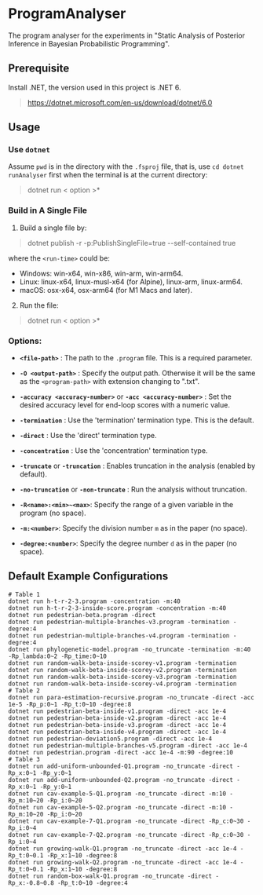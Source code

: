 # ProgramAnalyser
The program analyser for the experiments in "Static Analysis of Posterior Inference in Bayesian Probabilistic Programming".

## Prerequisite

Install .NET, the version used in this project is .NET 6.

> https://dotnet.microsoft.com/en-us/download/dotnet/6.0

## Usage 

### Use `dotnet`
Assume `pwd` is in the directory with the `.fsproj` file, that is, 
use `cd dotnet runAnalyser` first when the terminal is at the current directory:

> dotnet run <file-path> < option >*

### Build in A Single File

1. Build a single file by:

> dotnet publish -r <run-time> -p:PublishSingleFile=true --self-contained true

where the `<run-time>` could be:
- Windows: win-x64, win-x86, win-arm, win-arm64.
- Linux: linux-x64, linux-musl-x64 (for Alpine), linux-arm, linux-arm64.
- macOS: osx-x64, osx-arm64 (for M1 Macs and later).

2. Run the file:

> dotnet run <file-path> < option >*

### Options:

- **`<file-path>`** : The path to the `.program` file. This is a required parameter.

- **`-O <output-path>`** : Specify the output path. Otherwise it will be the same as the `<program-path>` with extension changing to ".txt".

- **`-accuracy <accuracy-number>`** or **`-acc <accuracy-number>`** : Set the desired accuracy level for end-loop scores with a numeric value.

- **`-termination`** : Use the 'termination' termination type. This is the default.

- **`-direct`** : Use the 'direct' termination type.

- **`-concentration`** : Use the 'concentration' termination type.

- **`-truncate`** or **`-truncation`** : Enables truncation in the analysis (enabled by default).

- **`-no-truncation`** or **`-non-truncate`** : Run the analysis without truncation.

- **`-R<name>:<min>~<max>`**: Specify the range of a given variable in the program (no space).

- **`-m:<number>`**: Specify the division number `m` as in the paper (no space).

- **`-degree:<number>`**: Specify the degree number `d` as in the paper (no space).

## Default Example Configurations

```
# Table 1
dotnet run h-t-r-2-3.program -concentration -m:40
dotnet run h-t-r-2-3-inside-score.program -concentration -m:40
dotnet run pedestrian-beta.program -direct
dotnet run pedestrian-multiple-branches-v3.program -termination -degree:4
dotnet run pedestrian-multiple-branches-v4.program -termination -degree:4
dotnet run phylogenetic-model.program -no_truncate -termination -m:40 -Rp_lambda:0~2 -Rp_time:0~10
dotnet run random-walk-beta-inside-scorey-v1.program -termination
dotnet run random-walk-beta-inside-scorey-v2.program -termination
dotnet run random-walk-beta-inside-scorey-v3.program -termination
dotnet run random-walk-beta-inside-scorey-v4.program -termination
# Table 2
dotnet run para-estimation-recursive.program -no_truncate -direct -acc 1e-5 -Rp_p:0~1 -Rp_t:0~10 -degree:8
dotnet run pedestrian-beta-inside-v1.program -direct -acc 1e-4
dotnet run pedestrian-beta-inside-v2.program -direct -acc 1e-4
dotnet run pedestrian-beta-inside-v3.program -direct -acc 1e-4
dotnet run pedestrian-beta-inside-v4.program -direct -acc 1e-4
dotnet run pedestrian-deviation5.program -direct -acc 1e-4
dotnet run pedestrian-multiple-branches-v5.program -direct -acc 1e-4
dotnet run pedestrian.program -direct -acc 1e-4 -m:90 -degree:10
# Table 3
dotnet run add-uniform-unbounded-Q1.program -no_truncate -direct -Rp_x:0~1 -Rp_y:0~1
dotnet run add-uniform-unbounded-Q2.program -no_truncate -direct -Rp_x:0~1 -Rp_y:0~1
dotnet run cav-example-5-Q1.program -no_truncate -direct -m:10 -Rp_m:10~20 -Rp_i:0~20
dotnet run cav-example-5-Q2.program -no_truncate -direct -m:10 -Rp_m:10~20 -Rp_i:0~20
dotnet run cav-example-7-Q1.program -no_truncate -direct -Rp_c:0~30 -Rp_i:0~4
dotnet run cav-example-7-Q2.program -no_truncate -direct -Rp_c:0~30 -Rp_i:0~4
dotnet run growing-walk-Q1.program -no_truncate -direct -acc 1e-4 -Rp_t:0~0.1 -Rp_x:1~10 -degree:8
dotnet run growing-walk-Q2.program -no_truncate -direct -acc 1e-4 -Rp_t:0~0.1 -Rp_x:1~10 -degree:8
dotnet run random-box-walk-Q1.program -no_truncate -direct -Rp_x:-0.8~0.8 -Rp_t:0~10 -degree:4
```
